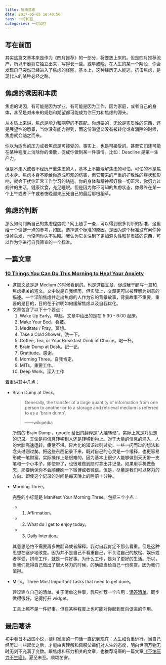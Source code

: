 ```yaml
---
title: 抗击焦虑
date: 2017-05-05 10:40:56
tags: 一灯如豆
categories: 一灯如豆
---
```


## 写在前面

其实这篇文章本来是作为《四月推荐》的一部分，将要放上来的。但是四月推荐流产，所以干脆将它独立出来，写得长一些。或早或晚，在人生的某一个阶段，你会发现自己突然已经进入了焦虑的怪圈。基本上，这种经历无人能逃。抗击焦虑，是现代人的某种必经之路。

## 焦虑的诱因和本质

焦虑的诱因，有可能是因为学业，有可能是因为工作，因为家庭，或者自己的身体，甚至是对未来的规划和期望都可能成为你压力和焦虑的源头。

从本质上来讲，焦虑是能力和期望的不匹配。你想要的，无论是实质性的东西，还是展望性的愿景，当你没有能力得到，而这份渴望又没有被转化或者消除的时候，焦虑就会随之而来。

你以为适当的压力或者焦虑是可接受的。事实上，也是可接受的。甚至它们还可能在某种程度上消除你的懒散，促成你做到某一件事情。比如：Deadline 是第一生产力。

但是不走入或者不经历严重焦虑的人，基本上不能理解焦虑的可怕。可怕的不是焦虑本身。焦虑本身不能给你造成可观的伤害，但它带来的严重的扩散性的症状和影响，就会干扰你正常工作学习的轨迹。你的身体和精神都好像一切正常，你努力过规律的生活，健康饮食，充足睡眠。但是因为你不可知的焦虑状态，你最终在某一个上午或者下午或者夜晚迎来压死自己的最后那根稻草。

## 焦虑的判断

那么如何判断自己的焦虑程度呢？网上随手一查，可以得到很多判断的标准，这里给一个偏僻一点的参考，如图。选择这个标准的原因，是因为这个标准没有问你掉没掉头发，也没问你失不失眠。我认为它关注到了更加源头性和非表征的东西，可以作为你进行自我筛查的一个标准。

## 一篇文章

### [10 Things You Can Do This Morning to Heal Your Anxiety](https://medium.com/personal-growth/10-things-you-can-do-this-morning-to-heal-your-anxiety-d1e320aef4b1)

- 这篇文章是逛 Medium 的时候看到的。也是这篇文章，促成我干脆写一篇和焦虑相关的短文。文中说是自我经历，但实际上，文章更可以被理解为刻意的描述。一个深陷焦虑并走出焦虑的人作为它的背景故事，背景故事不重要，重要的是目的，目的在于讲明如何缓解焦虑以及自我优化。
- 文章包含了以下十个要点：
  1. Wake Up Early。早起。文章中给出的是在 5:30 - 6:00 起床。
  2. Make Your Bed。叠被。
  3. Meditate / Pray。冥想。
  4. Take a Cold Shower。洗一下。
  5. Coffee, Tea, or Your Breakfast Drink of Choice。喝一杯。
  6. Brain Dump at Desk。记一记。
  7. Gratitude。感谢。
  8. Morning Three。自我肯定。
  9. MITs。重要工作。
  10. Deep Work。深入工作

着重讲其中几点：

- Brain Dump at Desk。

  > Generally, the transfer of a large quantity of information from one person to another or to a storage and retrieval medium is referred to as a 'brain dump'.
  >
  > ——wikipedia

  所谓的 Brain Dump ，google 给出的翻译是“大脑转储”。实际上就是对思想的记录。无论是将信息转移到人还是转移到物上。对于大量的信息的涌入，人的大脑高速运转，疲惫不堪。碎片化的知识过则过矣，一些一闪而过的想法和念头过则过矣。把这些东西记录下来，既对自己的心灵是一个缓释，也更容易形成一笔财富。实际操作上是很难的，因为基本上很少人能够做到天天带一支笔和一个小本子，即使带了，也很难做到随时拿出并记录。如果用手机做备忘，那要确保你不会顺便刷一下微博或者微信。但是，尽量是我们可以努力的方向。即使这个记录的时间是每天晚上的睡前十分钟。

- Morning Three。

  完整的小标题是 Manifest Your Morning Three。包括三个小点：
  - 1. Affirmation。
  - 2. What do I get to enjoy today。
  - 3. Daily Intention。

  其意思恐怕不需要再多做翻译或者解释。我对自我肯定不那么看重。但是这种思想在逐步地改变。因为并不是自己不看重自己，不关注自己的放松、娱乐或者享受，拼命工作，就是一件好事。为什么工作，是为了更好的生活。所以，当我们觉得自己做出了很大努力的时候，的确应当给自己一份奖赏。因为我们值得。

- MITs。Three Most Important Tasks that need to get done。

  建议建立自己的清单。关于清单这件事，我只推荐一个应用：[滴答清单](https://www.dida365.com/)。同步做得很好。记得打开 widget。

  工具上瘾不是一件好事，但在某种程度上也可能对你起到反向促进的作用。


## 最后瞎讲

初中看日本战国小说，德川家康的一句话一直记到现在：人生如负重远行。当自己经历过一些起伏之后，才能由衷理解和佩服父辈们对人生的态度，明白世间万物无时无刻不充满了变数。跟焦虑和压力相关的文章，也推荐冯唐的一篇文章[《不怕压力不生癌》](https://mp.weixin.qq.com/s?timestamp=1493968228&src=3&ver=1&signature=pD6WMrQSn0tdlryoA5GiqH*bxy4B4GhCizXNQMBhUxLXXlrsybUm1VRnmSIct9m7CIaHArt3hMPEDXZZ2YliKzUZ3cxsyPHViQUwezMD3wiYYaNvysXa838Bnd01t*kR0DEk8cIDppJTBP9M0KAy3HPszUrGZrF4ZouTN9z2Hvk=)。夏至未至。顺颂冬安。


